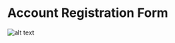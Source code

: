 # Account Registration Form<br>
![alt text](https://github.com/AkashKobal/web-development/blob/main/output/account%20registration%20form%20output.png)
